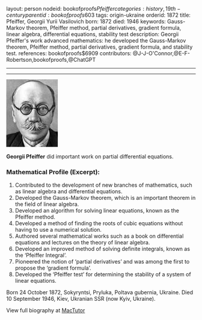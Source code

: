 layout: person
nodeid: bookofproofs$Pfeiffer
categories: history,19th-century
parentid: bookofproofs$603
tags: origin-ukraine
orderid: 1872
title: Pfeiffer, Georgii Yurii Vasilovich
born: 1872
died: 1946
keywords: Gauss-Markov theorem, Pfeiffer method, partial derivatives, gradient formula, linear algebra, differential equations, stability test
description: Georgii Pfeiffer's work advanced mathematics: he developed the Gauss-Markov theorem, Pfeiffer method, partial derivatives, gradient formula, and stability test.
references: bookofproofs$6909
contributors: @J-J-O'Connor,@E-F-Robertson,bookofproofs,@ChatGPT

---



---

![Pfeiffer.jpg](https://github.com/bookofproofs/bookofproofs.github.io/blob/main/_sources/_assets/images/portraits/Pfeiffer.jpg?raw=true)

**Georgii Pfeiffer** did important work on partial differential equations.

### Mathematical Profile (Excerpt):
1. Contributed to the development of new branches of mathematics, such as linear algebra and differential equations.  
2. Developed the Gauss-Markov theorem, which is an important theorem in the field of linear algebra. 
3. Developed an algorithm for solving linear equations, known as the Pfeiffer method.
4. Developed a method of finding the roots of cubic equations without having to use a numerical solution. 
5. Authored several mathematical works such as a book on differential equations and lectures on the theory of linear algebra. 
6. Developed an improved method of solving definite integrals, known as the ‘Pfeiffer Integral’.
7. Pioneered the notion of ‘partial derivatives’ and was among the first to propose the ‘gradient formula’. 
8. Developed the ‘Pfeiffer test’ for determining the stability of a system of linear equations.

Born 24 October 1872, Sokyryntsi, Pryluka, Poltava gubernia, Ukraine. Died 10 September 1946, Kiev, Ukranian SSR (now Kyiv, Ukraine).

View full biography at [MacTutor](https://mathshistory.st-andrews.ac.uk/Biographies/Pfeiffer/)
